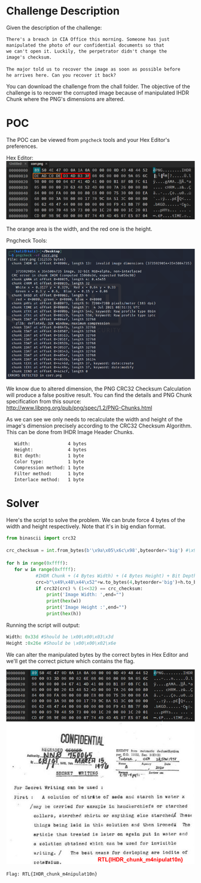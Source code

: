# Challenge Description

Given the description of the challenge:
```
There's a breach in CIA Office this morning. Someone has just 
manipulated the photo of our confidential documents so that
we can't open it. Luckily, the perpetrator didn't change the
image's checksum.

The major told us to recover the image as soon as possible before
he arrives here. Can you recover it back?
```
You can download the challenge from the chall folder.
The objective of the challenge is to recover the corrupted image because of
manipulated IHDR Chunk where the PNG's dimensions are altered.

# POC

The POC can be viewed from `pngcheck` tools and your Hex Editor's preferences.

Hex Editor:
<img src="images/poc1.png" />

The orange area is the width, and the red one is the height.

Pngcheck Tools:

<img src="images/poc2.png" />

We know due to altered dimension, the PNG CRC32 Checksum Calculation will produce a false
positive result. You can find the details and PNG Chunk specification from this source:
http://www.libpng.org/pub/png/spec/1.2/PNG-Chunks.html

As we can see we only needs to recalculate the width and height of the image's dimension
precisely according to the CRC32 Checksum Algorithm. This can be done from IHDR Image Header
Chunks.

```
   Width:              4 bytes
   Height:             4 bytes
   Bit depth:          1 byte
   Color type:         1 byte
   Compression method: 1 byte
   Filter method:      1 byte
   Interlace method:   1 byte
 ```
 
 # Solver
 
 Here's the script to solve the problem. We can brute force 4 bytes of the width and height respectively.
 Note that it's in big endian format.
 
 ```python
from binascii import crc32

crc_checksum = int.from_bytes(b'\x9a\x05\x6c\x98',byteorder='big') #\x9a\x05\x6c\x98

for h in range(0xffff):
    for w in range(0xffff):
		    #IHDR Chunk + (4 Bytes Width) + (4 Bytes Height) + Bit Depth + Col Type + Compression Method + Filter Method + Interlace Method
		    crc=b"\x49\x48\x44\x52"+w.to_bytes(4,byteorder='big')+h.to_bytes(4,byteorder='big')+b"\x08\x06\x00\x00\x00"
		    if crc32(crc) % (1<<32) == crc_checksum:
			    print('Image Width: ',end="")
			    print(hex(w))
			    print('Image Height :',end="")
			    print(hex(h))
```

Running the script will output:
```python
Width: 0x33d #Should be \x00\x00\x03\x3d
Height :0x26e #Should be \x00\x00\x02\x6e
```

We can alter the manipulated bytes by the correct bytes in Hex Editor and we'll get the correct picture
which contains the flag.

<img src="images/poc4.png" />

<img src="images/final.png" />


`Flag: RTL{IHDR_chunk_m4nipulat10n}`
